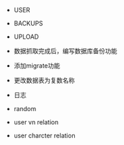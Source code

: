 - USER

- BACKUPS

- UPLOAD

- 数据抓取完成后，编写数据库备份功能
- 添加migrate功能
- 更改数据表为复数名称
- 日志

- random
- user vn relation
- user charcter relation